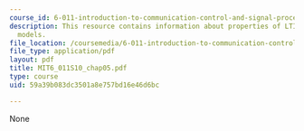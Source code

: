 ```yaml
---
course_id: 6-011-introduction-to-communication-control-and-signal-processing-spring-2010
description: This resource contains information about properties of LTI state-space
  models.
file_location: /coursemedia/6-011-introduction-to-communication-control-and-signal-processing-spring-2010/59a39b083dc3501a8e757bd16e46d6bc_MIT6_011S10_chap05.pdf
file_type: application/pdf
layout: pdf
title: MIT6_011S10_chap05.pdf
type: course
uid: 59a39b083dc3501a8e757bd16e46d6bc

---
```

None
